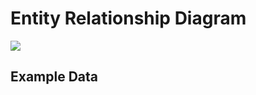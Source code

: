 # Entity Relationship Diagram

[![](https://mermaid.ink/img/pako:eNqdVNGO2jAQ_JWVpUqtBIiUEkLerqWtuKocKvSlyotJ9g6riR3Zpndc4N9vbRKSQ1SVmqd4vOOd8Y5csVRlyGKGeib4g-ZFIhP506CGw6HfVxXc6YwWMZQ5T9Gc9qpEAn3udz4DIS0sv7WQ5AWCsVrIh7dhPwjfQcI-on1ElBAClxkEIaRbrnlqUZuEnahLbsyj0llDjfpB1KVGJ2p0hTo3N1khJGyUypFLIn2WfJOjgZuURBuwClac1j-wVNo62tH5PHlzRg-VLyCfqZKWC2nq3dqq_7_itYa-1JBvcoF56lpZnns4YatdAeoePPRJGesWPM-B_KtUcIvZSQtKK6xAc5br0YMitQeYWyy6Yrt7q60oS7rC9b7Ey5qqFfpvO3P5h0Qovb-02WlwSSFda_5UWw3fOHMOW2qRYjOv1vqrGznX9Zpjen7mTTtwlPNtuJKqbXrhxkGLThDHQ5elhYJCaQS7pZSMh1eiNEOTalFaoWRLvcZ9TQZo23oLTkwHEqndEfd2-dXZRS14Lp5p0BTa29XdoulOY3G5vRJkQae4GG_IkcqzNhOdUVR_nU5zK_9zI81xzbzqxqzHCtQFFxm9Hr5zwuwWCxpyTL8Z17-9SKrjO6tWe5my2Ood9tiuzCjl9XvD4nueG0JLLn8p1a4xExS976fnyb9SvobFFXticRBFg9E0Gk-iIBxNgsko7LE9i6PpIJgOJ--H4-l0OP4QTo899uxPHQ7GxxedSJ6a?type=png)](https://mermaid.live/edit#pako:eNqdVNGO2jAQ_JWVpUqtBIiUEkLerqWtuKocKvSlyotJ9g6riR3Zpndc4N9vbRKSQ1SVmqd4vOOd8Y5csVRlyGKGeib4g-ZFIhP506CGw6HfVxXc6YwWMZQ5T9Gc9qpEAn3udz4DIS0sv7WQ5AWCsVrIh7dhPwjfQcI-on1ElBAClxkEIaRbrnlqUZuEnahLbsyj0llDjfpB1KVGJ2p0hTo3N1khJGyUypFLIn2WfJOjgZuURBuwClac1j-wVNo62tH5PHlzRg-VLyCfqZKWC2nq3dqq_7_itYa-1JBvcoF56lpZnns4YatdAeoePPRJGesWPM-B_KtUcIvZSQtKK6xAc5br0YMitQeYWyy6Yrt7q60oS7rC9b7Ey5qqFfpvO3P5h0Qovb-02WlwSSFda_5UWw3fOHMOW2qRYjOv1vqrGznX9Zpjen7mTTtwlPNtuJKqbXrhxkGLThDHQ5elhYJCaQS7pZSMh1eiNEOTalFaoWRLvcZ9TQZo23oLTkwHEqndEfd2-dXZRS14Lp5p0BTa29XdoulOY3G5vRJkQae4GG_IkcqzNhOdUVR_nU5zK_9zI81xzbzqxqzHCtQFFxm9Hr5zwuwWCxpyTL8Z17-9SKrjO6tWe5my2Ood9tiuzCjl9XvD4nueG0JLLn8p1a4xExS976fnyb9SvobFFXticRBFg9E0Gk-iIBxNgsko7LE9i6PpIJgOJ--H4-l0OP4QTo899uxPHQ7GxxedSJ6a)

## Example Data
